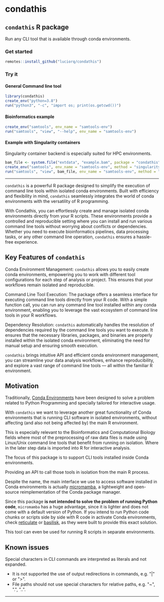 
# condathis

<!-- badges: start -->
<!-- badges: end -->

## `condathis` R package

Run any CLI tool that is available through conda environments.

### Get started

``` r
remotes::install_github("luciorq/condathis")
```

### Try it

#### General Command line tool

``` r
library(condathis)
create_env("python=3.8")
run("python3", "-c", "import os; print(os.getcwd())")
```

#### Bioinformatics example

``` r
create_env("samtools", env_name = "samtools-env")
run("samtools", "view", "--help", env_name = "samtools-env")
```

#### Example with Singularity containers

Singularity container backend is especially suited for HPC environments.

``` r
bam_file <- system.file("extdata", "example.bam", package = "condathis")
create_env("samtools", env_name = "samtools-env", method = "singularity")
run("samtools", "view", bam_file, env_name = "samtools-env", method = "singularity")
```

---

`condathis` is a powerful R package designed to simplify the execution of command line tools within isolated conda environments. Built with efficiency and flexibility in mind, `condathis` seamlessly integrates the world of conda environments with the versatility of R programming.

With Condathis, you can effortlessly create and manage isolated conda environments directly from your R scripts. These environments provide a controlled and reproducible setting where you can install and run various command line tools without worrying about conflicts or dependencies. Whether you need to execute bioinformatics pipelines, data processing tasks, or any other command line operation, `condathis` ensures a hassle-free experience.

## Key Features of `condathis`

Conda Environment Management: `condathis` allows you to easily create conda environments, empowering you to work with different tool configurations for each step of analysis or project.
This ensures that your workflows remain isolated and reproducible.

Command Line Tool Execution: The package offers a seamless interface for executing command line tools directly from your R code.
With a simple function call, you can run any command line tool installed within any conda environment, enabling you to leverage the vast ecosystem of command line tools in your R workflows.

Dependency Resolution: `condathis` automatically handles the resolution of dependencies required by the command line tools you want to execute. It ensures that the necessary libraries, packages, and binaries are properly installed within the isolated conda environment, eliminating the need for manual setup and ensuring smooth execution.

`condathis` brings intuitive API and efficient conda environment management, you can streamline your data analysis workflows, enhance reproducibility, and explore a vast range of command line tools — all within the familiar R environment.

## Motivation

Traditionally, [Conda Environments][conda-env-ref] have been designed to solve a problem related to Python Programming and specially tailored for interactive usage.

With `condathis` we want to leverage another great functionality of Conda environments that is running CLI software in isolated environments, without affecting (and also not being affected by) the main R environment.

This is especially relevant to the Bioinformatics and Computational Biology fields where most of the preprocessing of raw data files is made using Linux/Unix command line tools that benefit from running on isolation.
Where in the later step data is imported into R for interactive analysis.

The focus of this package is to support CLI tools installed inside Conda environments.

Providing an API to call those tools in isolation from the main R process.

Despite the name, the main interface we use to access software installed in Conda environments is actually [micromamba][micromamba-ref], a lightweight and open-source reimplementation of the Conda package manager.

Since this package **is not intended to solve the problem of running Python code**,
`micromamba` has a huge advantage, since it is lighter and does not come with a default version of Python.
If you intend to run Python code chunks or scripts side by side with R code in activate Conda environments,
check [reticulate][reticulate-ref] or [basilisk][basilisk-ref], as they were built to provide this exact solution.

This tool can even be used for running R scripts in separate environments.

## Known issues

Special characters in CLI commands are interpreted as literals and not expanded.

 - It is not supported the use of output redirections in commands, e.g. "|" or ">".
 - File paths should not use special characters for relative paths, e.g. "~", ".", "..".

---

[conda-env-ref]: https://conda.io/projects/conda/en/latest/user-guide/getting-started.html
[micromamba-ref]: https://mamba.readthedocs.io/en/latest/user_guide/micromamba.html
[reticulate-ref]: https://rstudio.github.io/reticulate/
[basilisk-ref]: https://www.bioconductor.org/packages/release/bioc/html/basilisk.html
